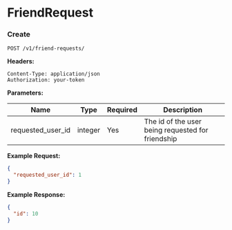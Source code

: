 # FriendRequest

### Create

`POST /v1/friend-requests/`

**Headers:**

`Content-Type: application/json` <br />
`Authorization: your-token`

**Parameters:**

|**Name**|**Type**|**Required**|**Description**|
| ------------ |-------- | ---------- | ------------- |
| requested_user_id       | integer  | Yes        | The id of the user being requested for friendship |

**Example Request:**

```json
{
  "requested_user_id": 1
}
```

**Example Response:**

```json
{
  "id": 10
}
```
